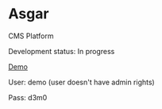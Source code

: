 Asgar
=====

CMS Platform

Development status: In progress

[Demo](http://stefanbc.kd.io/asgar)

User: demo (user doesn't have admin rights)

Pass: d3m0